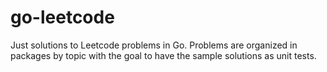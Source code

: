 # go-leetcode

Just solutions to Leetcode problems in Go. Problems are organized in packages by topic with the goal to have the sample solutions as unit tests. 